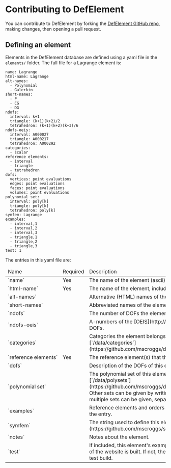 # Contributing to DefElement
You can contribute to DefElement by forking the [DefElement GitHub repo](https://github.com/mscroggs/defelement.com),
making changes, then opening a pull request.

## Defining an element
Elements in the DefElement database are defined using a yaml file in the `elements/` folder.
The full file for a Lagrange element is:

```
name: Lagrange
html-name: Lagrange
alt-names:
  - Polynomial
  - Galerkin
short-names:
  - P
  - CG
  - DG
ndofs:
  interval: k+1
  triangle: (k+1)(k+2)/2
  tetrahedron: (k+1)(k+2)(k+3)/6
ndofs-oeis:
  interval: A000027
  triangle: A000217
  tetrahedron: A000292
categories:
  - scalar
reference elements:
  - interval
  - triangle
  - tetrahedron
dofs:
  vertices: point evaluations
  edges: point evaluations
  faces: point evaluations
  volumes: point evaluations
polynomial set:
  interval: poly[k]
  triangle: poly[k]
  tetrahedron: poly[k]
symfem: Lagrange
examples:
  - interval,1
  - interval,2
  - interval,3
  - triangle,1
  - triangle,2
  - triangle,3
test: 1
```

The entries in this yaml file are:

<table class='bordered align-left'>
<thead>
<tr><td>Name</td><td>Required</td><td>Description</td></tr>
</thead>
<tr><td>`name`</td><td>Yes</td><td>The name of the element (ascii).</td></tr>
<tr><td>`html-name`</td><td>Yes</td><td>The name of the element, including HTML special characters.</td></tr>
<tr><td>`alt-names`</td><td></td><td>Alternative (HTML) names of the element.</td></tr>
<tr><td>`short-names`</td><td></td><td>Abbreviated names of the element.</td></tr>
<tr><td>`ndofs`</td><td></td><td>The number of DOFs the element has.</td></tr>
<tr><td>`ndofs-oeis`</td><td></td><td>A-numbers of the [OEIS](http://oeis.org) sequence(s) giving the number of DOFs.</td></tr>
<tr><td>`categories`</td><td></td><td>Categories the element belongs to. Categories are defined in the file [`/data/categories`](https://github.com/mscroggs/defelement.com/blob/main/data/categories).</td></tr>
<tr><td>`reference&nbsp;elements`</td><td>Yes</td><td>The reference element(s) that this finite element can be defined on.</td></tr>
<tr><td>`dofs`</td><td></td><td>Description of the DOFs of this element.</td></tr>
<tr><td>`polynomial&nbsp;set`</td><td></td><td>The polynomial set of this element. This can use sets defined in the file [`/data/polysets`](https://github.com/mscroggs/defelement.com/blob/main/data/polysets). Other sets can be given by writing `<k>[LaTeX definition of set]`. Unions of multiple sets can be given, separated by ` && `.</td></tr>
<tr><td>`examples`</td><td></td><td>Reference elements and orders to be included in the examples section of the entry.</td></tr>
<tr><td>`symfem`</td><td></td><td>The string used to define this element in [symfem](https://github.com/mscroggs/symfem)'s `create_element` function.</td></tr>
<tr><td>`notes`</td><td></td><td>Notes about the element.</td></tr>
<tr><td>`test`</td><td></td><td>If included, this element's examples will be included when the test version of the website is built. If not, the examples will be skipped to speed up the test build.</td></tr>
</table>
